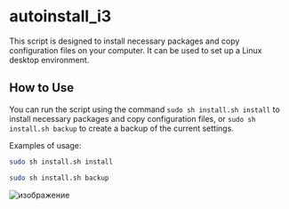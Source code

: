 # autoinstall_i3

This script is designed to install necessary packages and copy configuration files on your computer. It can be used to set up a Linux desktop environment.

## How to Use

You can run the script using the command `sudo sh install.sh install` to install necessary packages and copy configuration files, or `sudo sh install.sh backup` to create a backup of the current settings.

Examples of usage:
```bash
sudo sh install.sh install
```
```bash
sudo sh install.sh backup
```
![изображение](https://github.com/Esteviredzu/autoinstall_i3/assets/82750197/90a775a7-2f0e-4e9a-adca-0747d4642ebe)

